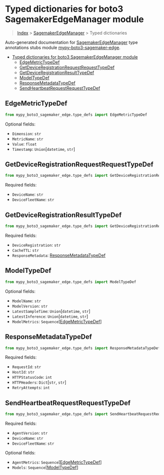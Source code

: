 <a id="typed-dictionaries-for-boto3-sagemakeredgemanager-module"></a>

# Typed dictionaries for boto3 SagemakerEdgeManager module

> [Index](..) > [SagemakerEdgeManager](.) > Typed dictionaries

Auto-generated documentation for
[SagemakerEdgeManager](https://boto3.amazonaws.com/v1/documentation/api/latest/reference/services/sagemaker-edge.html#SagemakerEdgeManager)
type annotations stubs module
[mypy-boto3-sagemaker-edge](https://pypi.org/project/mypy-boto3-sagemaker-edge/).

- [Typed dictionaries for boto3 SagemakerEdgeManager module](#typed-dictionaries-for-boto3-sagemakeredgemanager-module)
  - [EdgeMetricTypeDef](#edgemetrictypedef)
  - [GetDeviceRegistrationRequestRequestTypeDef](#getdeviceregistrationrequestrequesttypedef)
  - [GetDeviceRegistrationResultTypeDef](#getdeviceregistrationresulttypedef)
  - [ModelTypeDef](#modeltypedef)
  - [ResponseMetadataTypeDef](#responsemetadatatypedef)
  - [SendHeartbeatRequestRequestTypeDef](#sendheartbeatrequestrequesttypedef)

<a id="edgemetrictypedef"></a>

## EdgeMetricTypeDef

```python
from mypy_boto3_sagemaker_edge.type_defs import EdgeMetricTypeDef
```

Optional fields:

- `Dimension`: `str`
- `MetricName`: `str`
- `Value`: `float`
- `Timestamp`: `Union`\[`datetime`, `str`\]

<a id="getdeviceregistrationrequestrequesttypedef"></a>

## GetDeviceRegistrationRequestRequestTypeDef

```python
from mypy_boto3_sagemaker_edge.type_defs import GetDeviceRegistrationRequestRequestTypeDef
```

Required fields:

- `DeviceName`: `str`
- `DeviceFleetName`: `str`

<a id="getdeviceregistrationresulttypedef"></a>

## GetDeviceRegistrationResultTypeDef

```python
from mypy_boto3_sagemaker_edge.type_defs import GetDeviceRegistrationResultTypeDef
```

Required fields:

- `DeviceRegistration`: `str`
- `CacheTTL`: `str`
- `ResponseMetadata`:
  [ResponseMetadataTypeDef](./type_defs.md#responsemetadatatypedef)

<a id="modeltypedef"></a>

## ModelTypeDef

```python
from mypy_boto3_sagemaker_edge.type_defs import ModelTypeDef
```

Optional fields:

- `ModelName`: `str`
- `ModelVersion`: `str`
- `LatestSampleTime`: `Union`\[`datetime`, `str`\]
- `LatestInference`: `Union`\[`datetime`, `str`\]
- `ModelMetrics`:
  `Sequence`\[[EdgeMetricTypeDef](./type_defs.md#edgemetrictypedef)\]

<a id="responsemetadatatypedef"></a>

## ResponseMetadataTypeDef

```python
from mypy_boto3_sagemaker_edge.type_defs import ResponseMetadataTypeDef
```

Required fields:

- `RequestId`: `str`
- `HostId`: `str`
- `HTTPStatusCode`: `int`
- `HTTPHeaders`: `Dict`\[`str`, `str`\]
- `RetryAttempts`: `int`

<a id="sendheartbeatrequestrequesttypedef"></a>

## SendHeartbeatRequestRequestTypeDef

```python
from mypy_boto3_sagemaker_edge.type_defs import SendHeartbeatRequestRequestTypeDef
```

Required fields:

- `AgentVersion`: `str`
- `DeviceName`: `str`
- `DeviceFleetName`: `str`

Optional fields:

- `AgentMetrics`:
  `Sequence`\[[EdgeMetricTypeDef](./type_defs.md#edgemetrictypedef)\]
- `Models`: `Sequence`\[[ModelTypeDef](./type_defs.md#modeltypedef)\]
